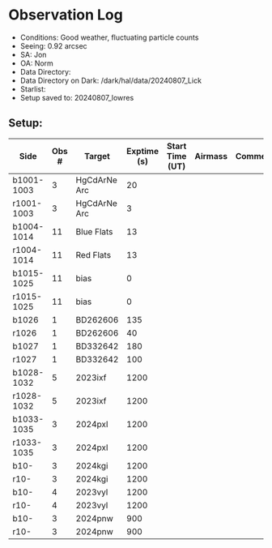 # Observation Log

* Conditions: Good weather, fluctuating particle counts
* Seeing: 0.92 arcsec
* SA: Jon
* OA: Norm
* Data Directory: 
* Data Directory on Dark: /dark/hal/data/20240807_Lick
* Starlist: 
* Setup saved to: 20240807_lowres

## Setup: 


| Side | Obs #     | Target    | Exptime (s) | Start Time (UT) | Airmass | Comments                                                   |
|------|-----------|-----------|-------------|-----------------|---------|------------------------------------------------------------|
|b1001-1003|3|HgCdArNe Arc      |20| |||
|r1001-1003|3|HgCdArNe Arc     |3| |||
|b1004-1014|11| Blue Flats |13| |||
|r1004-1014|11| Red Flats  |13| |||
|b1015-1025|11|bias      |0| |||
|r1015-1025|11|bias      |0| |||
|b1026|1|BD262606      |135| |||
|r1026|1|BD262606      |40| |||
|b1027|1|BD332642      |180| |||
|r1027|1|BD332642      |100| |||
|b1028-1032|5|2023ixf     |1200| |||
|r1028-1032|5|2023ixf     |1200| |||
|b1033-1035|3|2024pxl     |1200| |||
|r1033-1035|3|2024pxl     |1200| |||
|b10-|3|2024kgi     |1200| |||
|r10-|3|2024kgi     |1200| |||
|b10-|4|2023vyl     |1200| |||
|r10-|4|2023vyl     |1200| |||
|b10-|3|2024pnw    |900| |||
|r10-|3|2024pnw    |900| |||
